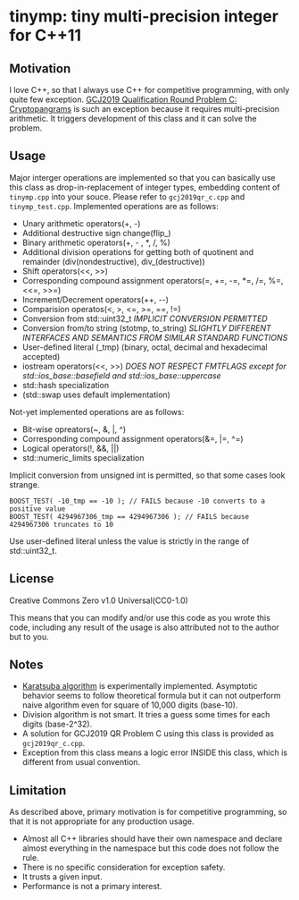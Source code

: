 tinymp: tiny multi-precision integer for C++11
==============================================

Motivation
----------

I love C++, so that I always use C++ for competitive programming, with only quite few exception. [GCJ2019 Qualification Round Problem C: Cryptopangrams](https://codingcompetitions.withgoogle.com/codejam/round/0000000000051705/000000000008830b) is such an exception because it requires multi-precision arithmetic. It triggers development of this class and it can solve the problem.

Usage
-----

Major interger operations are implemented so that you can basically use this class as drop-in-replacement of integer types, embedding content of `tinymp.cpp` into your souce. Please refer to `gcj2019qr_c.cpp` and `tinymp_test.cpp`. Implemented operations are as follows:

- Unary arithmetic operators(+, -)
- Additional destructive sign change(flip_)
- Binary arithmetic operators(+, - , *, /, %)
- Additional division operations for getting both of quotinent and remainder (div(nondestructive), div_(destructive))
- Shift operators(<<, >>)
- Corresponding compound assignment operators(=, +=, -=, *=, /=, %=, <<=, >>=)
- Increment/Decrement operators(++, --)
- Comparision operatos(<, >, <=, >=, ==, !=)
- Conversion from std::uint32_t *IMPLICIT CONVERSION PERMITTED*
- Conversion from/to string (stotmp, to_string) *SLIGHTLY DIFFERENT INTERFACES AND SEMANTICS FROM SIMILAR STANDARD FUNCTIONS*
- User-defined literal (_tmp) (binary, octal, decimal and hexadecimal accepted)
- iostream operators(<<, >>) *DOES NOT RESPECT FMTFLAGS except for std::ios_base::basefield and std::ios_base::uppercase*
- std::hash specialization
- (std::swap uses default implementation)

Not-yet implemented operations are as follows:

- Bit-wise opreators(~, &, |, ^)
- Corresponding compound assignment operators(&=, |=, ^=)
- Logical operators(!, &&, ||)
- std::numeric_limits specialization

Implicit conversion from unsigned int is permitted, so that some cases look strange.

```
BOOST_TEST( -10_tmp == -10 ); // FAILS because -10 converts to a positive value
BOOST_TEST( 4294967306_tmp == 4294967306 ); // FAILS because 4294967306 truncates to 10
```

Use user-defined literal unless the value is strictly in the range of std::uint32_t.

License
-------

Creative Commons Zero v1.0 Universal(CC0-1.0)

This means that you can modify and/or use this code as you wrote this code, including any result of the usage is also attributed not to the author but to you.

Notes
-----

- [Karatsuba algorithm](https://en.wikipedia.org/wiki/Karatsuba_algorithm) is experimentally implemented. Asymptotic behavior seems to follow theoretical formula but it can not outperform naive algorithm even for square of 10,000 digits (base-10).
- Division algorithm is not smart. It tries a guess some times for each digits (base-2^32).
- A solution for GCJ2019 QR Problem C using this class is provided as `gcj2019qr_c.cpp`.
- Exception from this class means a logic error INSIDE this class, which is different from usual convention.

Limitation
----------

As described above, primary motivation is for competitive programming, so that it is not appropriate for any production usage.

- Almost all C++ libraries should have their own namespace and declare almost everything in the namespace but this code does not follow the rule.
- There is no specific consideration for exception safety.
- It trusts a given input.
- Performance is not a primary interest.
